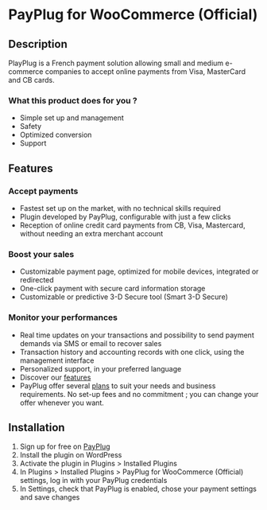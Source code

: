 # PayPlug for WooCommerce (Official)
## Description
PlayPlug is a French payment solution allowing small and medium e-commerce companies to accept online payments from Visa, MasterCard and CB cards. 

### What this product does for you ?
* Simple set up and management
* Safety
* Optimized conversion
* Support

## Features

### Accept payments
* Fastest set up on the market, with no technical skills required
* Plugin developed by PayPlug, configurable with just a few clicks
* Reception of online credit card payments from CB, Visa, Mastercard, without needing an extra merchant account

### Boost your sales
* Customizable payment page, optimized for mobile devices, integrated or redirected
* One-click payment with secure card information storage
* Customizable or predictive 3-D Secure tool (Smart 3-D Secure)

### Monitor your performances
* Real time updates on your transactions and possibility to send payment demands via SMS or email to recover sales
* Transaction history and accounting records with one click, using the management interface
* Personalized support, in your preferred language
* Discover our [features](https://payplug.com/features)
* PayPlug offer several [plans](https://www.payplug.com/pricing) to suit your needs and business requirements. No set-up fees and no commitment ; you can change your offer whenever you want.

## Installation

1. Sign up for free on [PayPlug](https://portal.payplug.com/signup)
2. Install the plugin on WordPress
3. Activate the plugin in Plugins >  Installed Plugins
4. In Plugins > Installed Plugins > PayPlug for WooCommerce (Official) settings, log in with your PayPlug credentials
5. In Settings, check that  PayPlug is enabled, chose your payment settings and save changes
